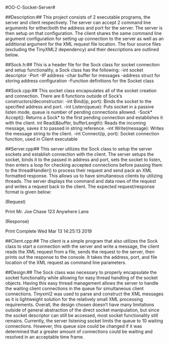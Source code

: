 #OO-C-Socket-Server#


##Description:##
	This project consists of 2 executable programs, the server and client respectively. The server can accept 2 command line arguments for either/both the address and port for the server. The server is then setup on that configuration. The client shares the same command line argument configuration for setting up connection to the server as well as an additional argument for the XML request file location. The four source files (excluding the TinyXML2 dependency) and their descriptions are outlined below.

##Sock.h:##
	This is a header file for the Sock class for socket connection and setup functionality, a Sock class has the following:
	-int socket descriptor
	-Port
	-IP address
	-char buffer for messages
	-address struct for storing address configuration
	-Function definitions for the Socket class

##Sock.cpp:##
	This socket class encapsulates all of the socket creation and connection. There are 6 functions outside of Sock’s constructors/deconstructor:
	-int Bind(ip, port): Binds the socket to the specified address and port.
	-int Listen(queue): Puts socket in a passive listen mode, queue is number of pending connections allowed.
	-Sock* Accept(): Returns a Sock* to the first pending connection and establishes it with the client.
	int Read(&buffer, bufferLength): Reads the incoming message, saves it to passed in string reference.
	-int Write(message): Writes the message string to the client.
	-int Connect(ip, port): Socket connection function, used in Client executable

##Server.cpp##
	This server utilizes the Sock class to setup the server sockets and establish connection with the client. The server setups the socket, binds it to the passed in address and port, sets the socket to listen, then enters a loop for checking accepted connections before passing them to the threadHandler() to process their request and send pack an XML formatted response. This allows us to have simultaneous clients by utilizing threads. The server displays the command and data rows of the request and writes a request back to the client. The expected request/response format is given below:

(Request)
<?xml version = '1.0' encoding = 'UTF-8'?>
<request>
  <command>Print</command>
  <data>
     <row type="name">Mr. Joe Chase</row>
     <row type="address">123 Anywhere Lane</row>
  </data>
</request>

(Response)
<?xml version = '1.0' encoding = 'UTF-8'?>
<response>
    <command>Print</command>
    <status>Complete</status>
    <date>Wed Mar 13 14:25:13 2019
</date>
</response>


##Client.cpp:##
	The client is a simple program that also utilizes the Sock class to start a connection with the server and write a message, the client reads the XML request from a file, sends the request to the server, then prints out the response to the console. It takes the address, port, and file location of the XML request as command line parameters.


##Design:##
	The Sock class was necessary to properly encapsulate the socket functionality while allowing for easy thread handling of the socket objects. Having this easy thread management allows the server to
handle the waiting client connections in the queue for simultaneous client connections. Tinyxml2 was used to parse and construct the XML messages as it is lightweight solution for the relatively small XML processing requirements. Overall, the design chosen doesn’t have many limitations outside of general abstraction of the direct socket manipulation, but since the socket descriptor can still be accessed, most socket functionality still remains. Currently, the server listening socket limits the queue to 10 waiting connections. However, this queue size could be changed if it was determined that a greater amount of connections could be waiting and resolved in an acceptable time frame.  
	


 

